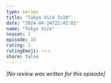 ```yaml
---
type: series
title: "Tokyo Vice 2x10"
date: "2024-04-24T22:42:01"
name: "Tokyo Vice"
season: 2
episode: 10
rating: 3
ratingEmoji: ⭐️⭐️⭐️
share: false
---
```


_[No review was written for this episode]_
